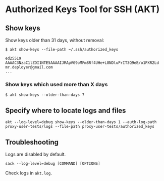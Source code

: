 # Authorized Keys Tool for SSH (AKT)

## Show keys

Show keys older than 31 days, without removal:

```shell
$ akt show-keys --file-path ~/.ssh/authorized_keys 

ed25519 AAAAC3NzaC1lZDI1NTE5AAAAIJRApVG9oMFm8Rf4UHe+L8NDluPrIT3Q9eB/o1PXR2Ld mr.deployer@gmail.com
...
```

### Show keys which used more than X days

```shell
$ akt show-keys --older-than-days 7
```

## Specify where to locate logs and files

```shell
akt --log-level=debug show-keys --older-than-days 1 --auth-log-path proxy-user-tests/logs --file-path proxy-user-tests/authorized_keys
```

## Troubleshooting

Logs are disabled by default.

```shell
sack --log-level=debug [COMMAND] [OPTIONS]
```

Check logs in `akt.log`.
